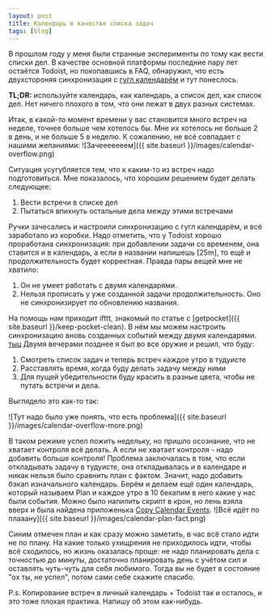 ```yaml
---
layout: post
title: Календарь в качестве списка задач
tags: [blog]
---
```


В прошлом году у меня были странные эксперименты по тому как вести списки дел. В качестве основной платформы последние пару лет остаётся Todoist, но покопавшись в FAQ, обнаружил, что есть двухстороняя синхронизация с [гугл календарём](https://doist.com/blog/google-calendar-todoist-integration/) и тут понеслось.

**TL;DR:** используйте календарь, как календарь, а список дел, как список дел. Нет ничего плохого в том, что они лежат в двух разных системах.

Итак, в какой-то момент времени у вас становится много встреч на неделе, точнее больше чем хотелось бы. Мне их хотелось не больше 2 в день, и не больше 5 в неделю. К сожалению, не всё совпадает с нашими желаниями:
![Зачееееееем]({{ site.baseurl }}/images/calendar-overflow.png)

Ситуация усугубляется тем, что к каким-то из встреч надо подготовиться. Мне показалось, что хорошим решением будет делать следующее:
1. Вести встречи в списке дел
2. Пытаться впихнуть остальные дела между этими встречами

Ручки зачесались и настроили синхронизацию с гугл календарём, и всё заработало из коробки. Надо отметить, что у Todoist хорошо проработана синхронизация: при добавлении задачи со временем, она ставится и в календарь, а если в названии напишешь [25m], то ещё и продолжительность будет корректная. Правда пары вещей мне не хватило:
1. Он не умеет работать с двумя календарями.
2. Нельзя прописать у уже созданной задачи продолжительность. Оно не синхронизирует по обновлению названия.

На помощь нам приходит ifttt, знакомый по статье с [getpocket]({{ site.baseurl }}/keep-pocket-clean). В нём мы можем настроить синхронизацию вновь созданных событий между двумя календарями. [тыц](https://ifttt.com/applets/126824p-copy-events-between-calendars)
Двумя вечерами позднее я был во все оружие и решил, что буду:
1. Смотреть список задач и теперь встреч каждое утро в тудуисте
2. Расставлять время, когда буду делать задачу между ними
3. Для пущей убедительности буду красить в разные цвета, чтобы не путать встречи и дела.

Выглядело это как-то так:

![Тут надо было уже понять, что есть проблема]({{ site.baseurl }}/images/calendar-overflow-more.png)

В таком режиме успел пожить недельку, но пришло осознание, что не хватает контроля всё делать. А если не хватает контроля - надо добавить больше контроля! Проблема заключалась в том, что если откладывать задачу в тудуисте, она откладывалась и в календаре и никак нельзя было сравнить план с фактом. Значит, надо добавить бэкап изначального календарь. Берём и делаем ещё один календарь, который называем Plan и каждое утро в 10 бекапим в него какие у нас были события. Можно было напилить скрипт в крон, но лень взяла вверх и была найдена приложенька [Copy Calendar Events](https://play.google.com/store/apps/details?id=com.applisto.copyevents).
![Всё идёт по плааану]({{ site.baseurl }}/images/calendar-plan-fact.png)

Синим отмечен план и как сразу можно заметить, в час всё стало идти не по плану. На какие только ухищрения не приходилось идти, чтобы всё сходилось, но жизнь оказалась проще: не надо планировать дела с точностью до минуты, достаточно планировать день с учётом сил и оставлять чуть-чуть для себя любимого. Тогда вы не будет в состояние "ох ты, не успел", потом сами себе скажите спасибо.

P.s. Копирование встреч в личный календарь + Todoist так и осталось, и это тоже плохая практика. Напишу об этом как-нибудь.
